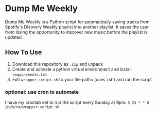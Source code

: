 # Dump Me Weekly
Dump Me Weekly is a Python script for automatically saving tracks from Spotify's Disovery Weekly playlist into another playlist. It saves the user from losing the opportunity to discover new music before the playlist is updated.

## How To Use
1. Download this repository as `.zip` and unpack
2. Create and activate a python virtual environment and install `requirements.txt`
3. Edit `wrapper_script.sh` to your file paths (uses zsh) and run the script
### optional: use cron to automate
I have my crontab set to run the script every Sunday at 9pm: `0 21 * * 0 /pah/to/wrapper-script.sh`
